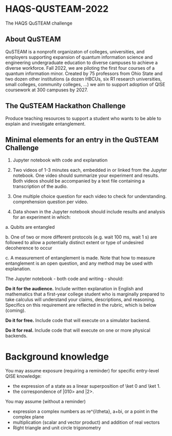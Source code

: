 # HAQS-QUSTEAM-2022
The HAQS QuSTEAM challenge

## About QuSTEAM

QuSTEAM is a nonprofit organizaton of colleges, universities, and employers supporting expansion of quantum information science and engineering undergraduate education to diverse campuses to achieve a diverse workforce. Fall 2022, we are piloting the first four courses of a quantum information minor. Created by 75 professors from Ohio State and two dozen other institutions (a dozen HBCUs, six R1 research universities, small colleges, community colleges, ...) we aim to support adoption of QISE coursework at 300 campuses by 2027.

## The QuSTEAM Hackathon Challenge

Produce teaching resources to support a student who wants to be able to explain and investigate entanglement.

## Minimal elements for an entry in the QuSTEAM Challenge

1.  Jupyter notebook with code and explanation
       
2.  Two videos of 1-3 minutes each, embedded in or linked from the Jupyter notebook. One video should summarize your experiment and results. Both videos should be accompanied by a text file containing a transcription of the audio.
        
3.  One multiple choice question for each video to check for understanding.  comprehension question per video. 
        
4. Data shown in the Jupyter notebook should include results and analysis for an experiment in which:
        
 a. Qubits are entangled
 
 b. One of two or more different protocols (e.g. wait 100 ms, wait 1 s) are followed to allow a potentially distinct extent or type of undesired decoherence to occur
                  
c. A measurement of entanglement is made. Note that how to measure entanglement is an open question, and any method may be used with explanation. 
        
The Jupyter notebook - both code and writing - should:

**Do it for the audience.** Include written explanation in English and mathematics that a first-year college student who is marginally prepared to take calculus will understand your claims, descriptions, and reasoning. Specifics on this requirement are reflected in the rubric, which is below (coming).

**Do it for free.** Include code that will execute on a simulator backend.

**Do it for real.** Include code that will execute on one or more physical backends.

# Background knowledge

You may assume exposure (requiring a reminder) for specific entry-level QISE knowledge:

 * the expression of a state as a linear superposition of \ket 0 and \ket 1. 
 * the correspondence of |010> and |2>. 

You may assume (without a reminder)
 
 * expression a complex numbers as re^{i\theta}, a+bi, or a point in the complex plane
 * multiplication (scalar and vector product) and addition of real vectors 
 * Right triangle and unit circle trigonometry

